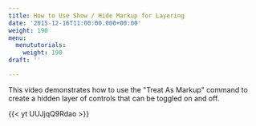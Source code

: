 ```yaml
---
title: How to Use Show / Hide Markup for Layering
date: '2015-12-16T11:00:00.000+00:00'
weight: 190
menu:
  menututorials:
    weight: 190
draft: ''

---
```


This video demonstrates how to use the "Treat As Markup" command to create a hidden layer of controls that can be toggled on and off.

{{< yt UUJjqQ9Rdao >}}